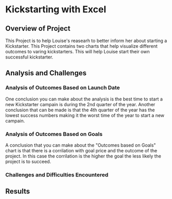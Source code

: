 # Kickstarting with Excel

## Overview of Project
This Project is to help Louise's reasearh to better inform her about starting a Kickstarter. This Project contains two charts that help visualize different outcomes to varing kickstarters. This will help Louise start their own successful kickstarter.

## Analysis and Challenges

### Analysis of Outcomes Based on Launch Date
One conclusion you can make about the analysis is the best time to start a new Kickstarter campain is during the 2nd quarter of the year. Another conclusion that can be made is that the 4th quarter of the year has the lowest success numbers making it the worst time of the year to start a new campain.

### Analysis of Outcomes Based on Goals
A conclusion that you can make about the "Outcomes based on Goals" chart is that there is a corrilation with goal price and the outcome of the project. In this case the corrilation is the higher the goal the less likely the project is to succeed. 

### Challenges and Difficulties Encountered

## Results

